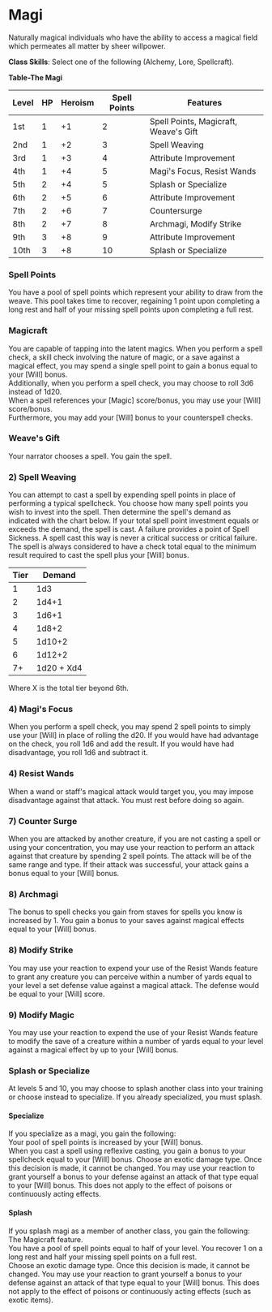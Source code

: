 # Magi
Naturally magical individuals who have the ability to access a magical field which permeates all matter by sheer willpower.

**Class Skills**: Select one of the following (Alchemy, Lore, Spellcraft).

**Table-The Magi**

| Level | HP | Heroism  |Spell Points | Features                               |
|-------|----|----------|----|-------------------------------------------------|
| 1st   | 1  |    +1    | 2 | Spell Points, Magicraft, Weave's Gift            |
| 2nd   | 1  |    +2    | 3 | Spell Weaving                                    |
| 3rd   | 1  |    +3    | 4 | Attribute Improvement                            |
| 4th   | 1  |    +4    | 5 | Magi's Focus, Resist Wands                       |
| 5th   | 2  |    +4    | 5 | Splash or Specialize                             |
| 6th   | 2  |    +5    | 6 | Attribute Improvement                            |
| 7th   | 2  |    +6    | 7 | Countersurge                                     |
| 8th   | 2  |    +7    | 8 | Archmagi, Modify Strike                          |
| 9th   | 3  |    +8    | 9 | Attribute Improvement                            |
| 10th  | 3  |    +8    | 10 | Splash or Specialize                            |


### Spell Points
You have a pool of spell points which represent your ability to draw from the weave. This pool takes time to recover, regaining 1 point upon completing a long rest and half of your missing spell points upon completing a full rest.

### Magicraft
You are capable of tapping into the latent magics. When you perform a spell check, a skill check involving the nature of magic, or a save against a magical effect, you may spend a single spell point to gain a bonus equal to your [Will] bonus.  
Additionally, when you perform a spell check, you may choose to roll 3d6 instead of 1d20.  
When a spell references your [Magic] score/bonus, you may use your [Will] score/bonus.  
Furthermore, you may add your [Will] bonus to your counterspell checks.

### Weave's Gift
Your narrator chooses a spell. You gain the spell.

### 2) Spell Weaving
You can attempt to cast a spell by expending spell points in place of performing a typical spellcheck. You choose how many spell points you wish to invest into the spell. Then determine the spell's demand as indicated with the chart below. If your total spell point investment equals or exceeds the demand, the spell is cast. A failure provides a point of Spell Sickness. A spell cast this way is never a critical success or critical failure. The spell is always considered to have a check total equal to the minimum result required to cast the spell plus your [Will] bonus.

| Tier | Demand|
| ---- | ------|
|  1  | 1d3  |
|  2  | 1d4+1  |
|  3   | 1d6+1  |
|  4   | 1d8+2 |
|  5   | 1d10+2 |
|  6   | 1d12+2 |
|  7+  | 1d20 + Xd4|

Where X is the total tier beyond 6th.

### 4) Magi's Focus
When you perform a spell check, you may spend 2 spell points to simply use your [Will] in place of rolling the d20. If you would have had advantage on the check, you roll 1d6 and add the result. If you would have had disadvantage, you roll 1d6 and subtract it.

### 4) Resist Wands
When a wand or staff's magical attack would target you, you may impose disadvantage against that attack. You must rest before doing so again.

### 7) Counter Surge
When you are attacked by another creature, if you are not casting a spell or using your concentration, you may use your reaction to perform an attack against that creature by spending 2 spell points. The attack will be of the same range and type. If their attack was successful, your attack gains a bonus equal to your [Will] bonus.

### 8) Archmagi  
The bonus to spell checks you gain from staves for spells you know is increased by 1.
You gain a bonus to your saves against magical effects equal to your [Will] bonus.

### 8) Modify Strike
You may use your reaction to expend your use of the Resist Wands feature to grant any creature you can perceive within a number of yards equal to your level a set defense value against a magical attack. The defense would be equal to your [Will] score.

### 9) Modify Magic
You may use your reaction to expend the use of your Resist Wands feature to modify the save of a creature within a number of yards equal to your level against a magical effect by up to your [Will] bonus.

### Splash or Specialize
At levels 5 and 10, you may choose to splash another class into your training or choose instead to specialize. If you already specialized, you must splash.

#### Specialize
If you specialize as a magi, you gain the following:  
Your pool of spell points is increased by your [Will] bonus.  
When you cast a spell using reflexive casting, you gain a bonus to your spellcheck equal to your [Will] bonus.
Choose an exotic damage type. Once this decision is made, it cannot be changed. You may use your reaction to grant yourself a bonus to your defense against an attack of that type equal to your [Will] bonus. This does not apply to the effect of poisons or continuously acting effects.  

#### Splash
If you splash magi as a member of another class, you gain the following:  
The Magicraft feature.  
You have a pool of spell points equal to half of your level. You recover 1 on a long rest and half your missing spell points on a full rest.  
Choose an exotic damage type. Once this decision is made, it cannot be changed. You may use your reaction to grant yourself a bonus to your defense against an attack of that type equal to your [Will] bonus. This does not apply to the effect of poisons or continuously acting effects (such as exotic items).  

